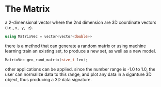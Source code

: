 # The Matrix

a 2-dimensional vector where the 2nd dimension are 3D coordinate vectors (i.e., `x, y, z`).

```c++
using MatrixVec = vector<vector<double>>
```

there is a method that can generate a random matrix or using machine learning train an existing set, to produce a new set, as well as a new model.

```c++
MatrixVec gen_rand_matrix(size_t len);
```

other applications can be applied. since the number range is -1.0 to 1.0, the user can normalize data to this range, and plot any data in a siganture 3D object, thus producing a 3D data signature.